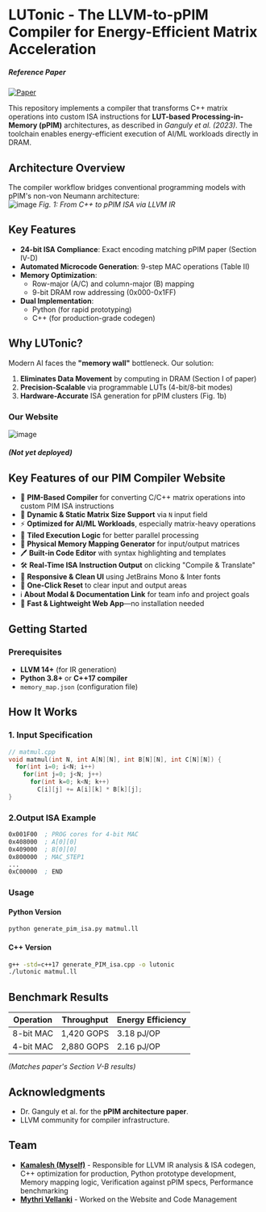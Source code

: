 # LUTonic - The LLVM-to-pPIM Compiler for Energy-Efficient Matrix Acceleration

##### *Reference Paper*
[![Paper](https://img.shields.io/badge/Paper-Flexible%20ISA%20for%20pPIM-blue)](https://ieeexplore.ieee.org/document/9643747)  

This repository implements a compiler that transforms C++ matrix operations into custom ISA instructions for **LUT-based Processing-in-Memory (pPIM)** architectures, as described in *Ganguly et al. (2023)*. The toolchain enables energy-efficient execution of AI/ML workloads directly in DRAM.

## Architecture Overview  
The compiler workflow bridges conventional programming models with pPIM's non-von Neumann architecture:  
![image](https://github.com/user-attachments/assets/af03f1ce-f6dd-432e-833d-87f9dd2e5af2)
*Fig. 1: From C++ to pPIM ISA via LLVM IR*

## Key Features  
- **24-bit ISA Compliance**: Exact encoding matching pPIM paper (Section IV-D)  
- **Automated Microcode Generation**: 9-step MAC operations (Table II)  
- **Memory Optimization**:  
  - Row-major (A/C) and column-major (B) mapping  
  - 9-bit DRAM row addressing (0x000-0x1FF)  
- **Dual Implementation**:  
  - Python (for rapid prototyping)  
  - C++ (for production-grade codegen)  

## Why LUTonic?  
Modern AI faces the **"memory wall"** bottleneck. Our solution:  
1. **Eliminates Data Movement** by computing in DRAM (Section I of paper)  
2. **Precision-Scalable** via programmable LUTs (4-bit/8-bit modes)  
3. **Hardware-Accurate** ISA generation for pPIM clusters (Fig. 1b)  

### Our Website 
![image](https://github.com/user-attachments/assets/0c777637-0b27-418c-a906-0f7bf61593c4)
##### (*Not yet deployed*)

## Key Features of our PIM Compiler Website

- 🧠 **PIM-Based Compiler** for converting C/C++ matrix operations into custom PIM ISA instructions  
- 📐 **Dynamic & Static Matrix Size Support** via `N` input field  
- ⚡ **Optimized for AI/ML Workloads**, especially matrix-heavy operations  
- 🧩 **Tiled Execution Logic** for better parallel processing  
- 🧾 **Physical Memory Mapping Generator** for input/output matrices  
- 🖊️ **Built-in Code Editor** with syntax highlighting and templates  
- 🛠️ **Real-Time ISA Instruction Output** on clicking "Compile & Translate"  
- 🎯 **Responsive & Clean UI** using JetBrains Mono & Inter fonts  
- 🧹 **One-Click Reset** to clear input and output areas  
- ℹ️ **About Modal & Documentation Link** for team info and project goals  
- 🚀 **Fast & Lightweight Web App**—no installation needed  

## Getting Started
### Prerequisites
- **LLVM 14+** (for IR generation)
- **Python 3.8+** or **C++17 compiler**
- `memory_map.json` (configuration file)

## How It Works  
### 1. Input Specification  
```cpp 
// matmul.cpp  
void matmul(int N, int A[N][N], int B[N][N], int C[N][N]) {
  for(int i=0; i<N; i++)
    for(int j=0; j<N; j++)
      for(int k=0; k<N; k++) 
        C[i][j] += A[i][k] * B[k][j];
}
```

### 2.Output ISA Example
```asm
0x001F00  ; PROG cores for 4-bit MAC
0x408000  ; A[0][0]
0x409000  ; B[0][0] 
0x800000  ; MAC_STEP1
...
0xC00000  ; END
```

### Usage

#### Python Version
```bash
python generate_pim_isa.py matmul.ll
```

#### C++ Version
```bash
g++ -std=c++17 generate_PIM_isa.cpp -o lutonic
./lutonic matmul.ll
```

## Benchmark Results
| Operation   | Throughput | Energy Efficiency |
|-------------|------------|-------------------|
| 8-bit MAC   | 1,420 GOPS | 3.18 pJ/OP        |
| 4-bit MAC   | 2,880 GOPS | 2.16 pJ/OP        |
*(Matches paper's Section V-B results)*

## Acknowledgments
- Dr. Ganguly et al. for the **pPIM architecture paper**.
- LLVM community for compiler infrastructure.

## Team
- **[Kamalesh (Myself)](https://github.com/kamalesh-og)** - Responsible for LLVM IR analysis & ISA codegen, C++ optimization for production, Python prototype development, Memory mapping logic, Verification against pPIM specs, Performance benchmarking
- **[Mythri Vellanki](https://github.com/mythri1010)** - Worked on the Website and Code Management
